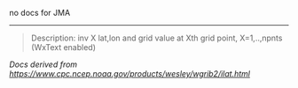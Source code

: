 no docs for JMA

---

> Description: inv X lat,lon and grid value at Xth grid point, X=1,..,npnts (WxText enabled)

_Docs derived from <https://www.cpc.ncep.noaa.gov/products/wesley/wgrib2/ilat.html>_
